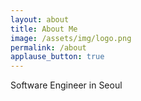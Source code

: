 ```yaml
---
layout: about
title: About Me
image: /assets/img/logo.png
permalink: /about
applause_button: true
---
```


Software Engineer in Seoul
